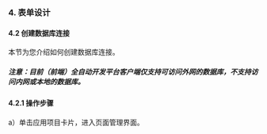 ### 4. 表单设计

#### 4.2 创建数据库连接

本节为您介绍如何创建数据库连接。

##### 注意：目前（前端）全自动开发平台客户端仅支持可访问外网的数据库，不支持访问内网或本地的数据库。

#### 4.2.1 操作步骤

a）单击应用项目卡片，进入页面管理界面。
